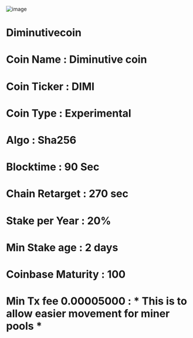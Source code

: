 ![image](https://i.imgur.com/9mCYnDI.png)
# Diminutivecoin
# Coin Name : Diminutive coin
# Coin Ticker : DIMI 
# Coin Type : Experimental 
# Algo : Sha256
# Blocktime : 90 Sec
# Chain Retarget : 270 sec
# Stake per Year :  20%
# Min Stake age : 2 days 
# Coinbase Maturity : 100 
# Min Tx fee 0.00005000 : * This is to allow easier movement for miner pools * 

